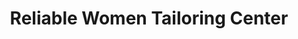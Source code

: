 ---
title: "Reliable Women Tailoring Center"
url: /ganta/reliable-women-tailoring-center/
shop: tailor
---